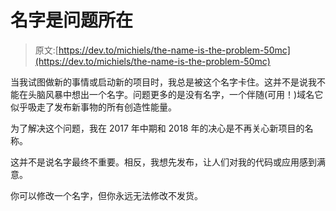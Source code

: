 # 名字是问题所在

> 原文:[https://dev.to/michiels/the-name-is-the-problem-50mc](https://dev.to/michiels/the-name-is-the-problem-50mc)

当我试图做新的事情或启动新的项目时，我总是被这个名字卡住。这并不是说我不能在头脑风暴中想出一个名字。问题更多的是没有名字，一个伴随(可用！)域名它似乎吸走了发布新事物的所有创造性能量。

为了解决这个问题，我在 2017 年中期和 2018 年的决心是不再关心新项目的名称。

这并不是说名字最终不重要。相反，我想先发布，让人们对我的代码或应用感到满意。

你可以修改一个名字，但你永远无法修改不发货。